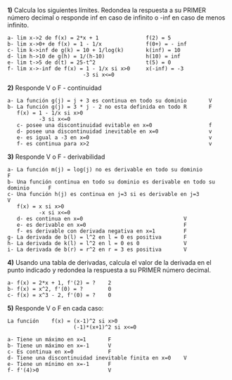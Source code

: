 
**1)** Calcula los siguientes límites. Redondea la respuesta a su PRIMER número decimal o responde inf en caso de infinito o -inf en caso de menos infinito.

    a- lim x->2 de f(x) = 2*x + 1               f(2) = 5
    b- lim x->0+ de f(x) = 1 - 1/x              f(0+) = - inf
    c- lim k->inf de g(k) = 10 + 1/log(k)       k(inf) = 10
    d- lim h->10 de g(h) = 1/(h-10)             h(10) = inf
    e- lim t->5 de d(t) = 25-t^2                t(5) = 0
    f- lim x->-inf de f(x) = 1 - 1/x si x>0     x(-inf) = -3
                            -3 si x<=0


**2)** Responde V o F - continuidad

    a- La función g(j) = j + 3 es continua en todo su dominio       V
    b- La función g(j) = 3 * j - 2 no esta definida en todo R       F
       f(x) = 1 - 1/x si x>0
              -3 si x<=0
       c- posee una discontinuidad evitable en x=0                  f
       d- posee una discontinuidad inevitable en x=0                v
       e- es igual a -3 en x=0                                      v
       f- es continua para x>2                                      v

**3)** Responde V o F - derivabilidad

    a- La función m(j) = log(j) no es derivable en todo su dominio                  F
    b- Una función continua en todo su dominio es derivable en todo su dominio      F
    c- Una función h(j) es continua en j=3 si es derivable en j=3                   V
       f(x) = x si x>0
              -x si x<=0
       d- es continua en x=0                                V
       e- es derivable en x=0                               F
       f- es derivable con derivada negativa en x=1         F
    g- La derivada de b(l) = l^2 en l = 0 es positiva       F
    h- La derivada de k(l) = l^2 en l = 0 es 0              V
    i- La derivada de b(r) = r^2 en r = 3 es positiva       V

**4)** Usando una tabla de derivadas, calcula el valor de la derivada en el punto indicado y redondea la respuesta a su PRIMER número decimal.

    a- f(x) = 2*x + 1, f'(2) = ?    2
    b- f(x) = x^2, f'(0) = ?        0
    c- f(x) = x^3 - 2, f'(0) = ?    0

    
**5)** Responde V o F en cada caso:

    La función    f(x) = (x-1)^2 si x>0
                         (-1)*(x+1)^2 si x<=0
    
    a- Tiene un máximo en x=1       F
    b- Tiene un máximo en x=-1      V
    c- Es continua en x=0           F
    d- Tiene una discontinuidad inevitable finita en x=0    V
    e- Tiene un mínimo en x=-1      F
    f- f'(4)>0                      V
